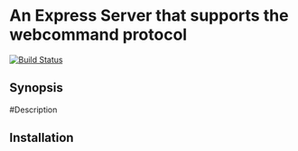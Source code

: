 An Express Server that supports the webcommand protocol
==
[![Build Status](https://travis-ci.org/ogt/webcommand-express.png)](https://travis-ci.org/ogt/webcommand-express)

## Synopsis


#Description

## Installation 

